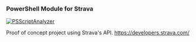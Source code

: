 ### PowerShell Module for Strava

[![PSScriptAnalyzer](https://github.com/barkz/powershell-strava/actions/workflows/powershell.yml/badge.svg)](https://github.com/barkz/powershell-strava/actions/workflows/powershell.yml)

Proof of concept project using Strava's API. 
https://developers.strava.com/
